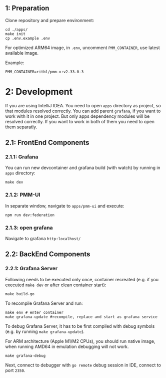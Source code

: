 ## 1: Preparation

Clone repository and prepare environment:

```shell
cd ./apps/
make init
cp .env.example .env
```

For optimized ARM64 image, in `.env`, uncomment `PMM_CONTAINER`, use latest available image.

Example:

```dotenv
PMM_CONTAINER=ritbl/pmm-x:v2.33.0-3
```

# 2: Development

If you are using IntelliJ IDEA. You need to open `apps` directory as project, so that modules resolved correctly.
You can add parent `grafana`, if you want to work with it in one project. But only apps dependency modules will be resolved
correctly. If you want to work in both of them you need to open them separatly.


## 2.1: FrontEnd Components

### 2.1.1: Grafana

You can run new devcontainer and grafana build (with watch) by running in `apps` directory:

```shell
make dev
```

### 2.1.2: PMM-UI

In separate window, navigate to `apps/pmm-ui` and execute:

```shell
npm run dev:federation
```

### 2.1.3: open grafana

Navigate to grafana `http:localhost/`

## 2.2: BackEnd Components

### 2.2.1: Grafana Server

Following needs to be executed only once, container recreated (e.g. if you executed `make dev` or after clean container start):

```shell
make build-go
```

To recompile Grafana Server and run:

```shell
make env # enter container
make grafana-update #recompile, replace and start as grafana service
```

To debug Grafana Server, it has to be first compiled with debug symbols (e.g. by running `make grafana-update`).

For ARM architecture (Apple M1/M2 CPUs), you should run native image, when running AMD64 in emulation debugging will not work. 

```shell
make grafana-debug
```

Next, connect to debugger with `go remote` debug session in IDE, connect to port `2350`.
